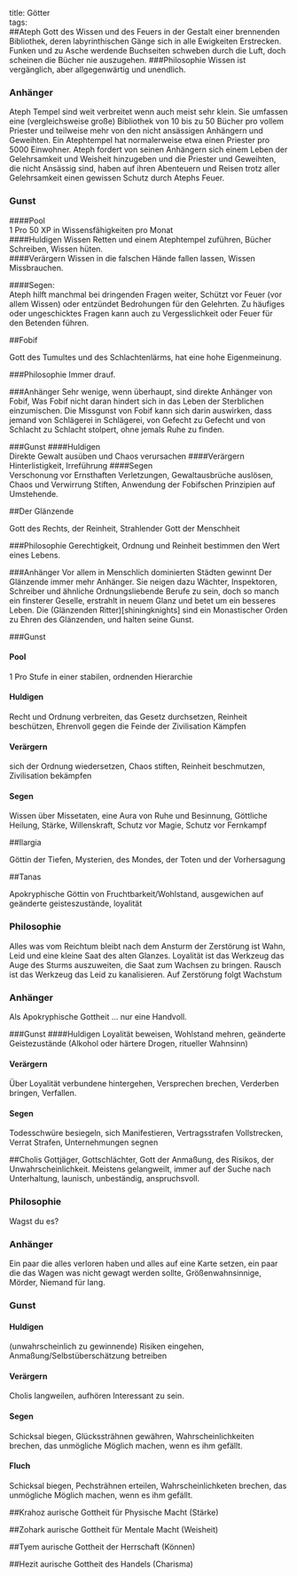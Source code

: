 title: Götter  
tags:   
##Ateph
Gott des Wissen und des Feuers in der Gestalt einer brennenden Bibliothek, deren labyrinthischen Gänge sich in alle Ewigkeiten Erstrecken. Funken und zu Asche werdende Buchseiten schweben durch die Luft, doch scheinen die Bücher nie auszugehen. 
###Philosophie
Wissen ist vergänglich, aber allgegenwärtig und unendlich. 

### Anhänger
Ateph Tempel sind weit verbreitet wenn auch meist sehr klein. Sie umfassen eine (vergleichsweise große) Bibliothek von 10 bis zu 50 Bücher pro vollem Priester und teilweise mehr von den nicht ansässigen Anhängern und Geweihten. Ein Atephtempel hat normalerweise etwa einen Priester pro 5000 Einwohner. Ateph fordert von seinen Anhängern sich einem Leben der Gelehrsamkeit und Weisheit hinzugeben und die Priester und Geweihten, die nicht Ansässig sind, haben auf ihren Abenteuern und Reisen trotz aller Gelehrsamkeit einen gewissen Schutz durch Atephs Feuer. 

### Gunst

####Pool  
1 Pro 50 XP in Wissensfähigkeiten pro Monat  
####Huldigen Wissen Retten und einem Atephtempel zuführen, Bücher Schreiben, Wissen hüten.  
####Verärgern 
Wissen in die falschen Hände fallen lassen, Wissen Missbrauchen.

####Segen:  
Ateph hilft manchmal bei dringenden Fragen weiter, Schützt vor Feuer (vor allem Wissen) oder entzündet Bedrohungen für den Gelehrten. Zu häufiges oder ungeschicktes Fragen kann auch zu Vergesslichkeit oder Feuer für den Betenden führen.

##Fobif

Gott des Tumultes und des Schlachtenlärms, hat eine hohe Eigenmeinung.

###Philosophie
Immer drauf.

###Anhänger
Sehr wenige, wenn überhaupt, sind direkte Anhänger von Fobif, Was Fobif nicht daran hindert sich in das Leben der Sterblichen einzumischen. Die Missgunst von Fobif kann sich darin auswirken, dass jemand von Schlägerei in Schlägerei, von Gefecht zu Gefecht und von Schlacht zu Schlacht stolpert, ohne jemals Ruhe zu finden.

###Gunst
####Huldigen  
Direkte Gewalt ausüben und Chaos verursachen
####Verärgern  
Hinterlistigkeit, Irreführung
####Segen  
Verschonung vor Ernsthaften Verletzungen, Gewaltausbrüche auslösen, Chaos und Verwirrung Stiften, Anwendung der Fobifschen Prinzipien auf Umstehende.

 
##Der Glänzende

Gott des Rechts, der Reinheit, Strahlender Gott der Menschheit

###Philosophie
Gerechtigkeit, Ordnung und Reinheit bestimmen den Wert eines Lebens.

###Anhänger
Vor allem in Menschlich dominierten Städten gewinnt Der Glänzende immer mehr Anhänger. Sie neigen dazu Wächter, Inspektoren, Schreiber und ähnliche Ordnungsliebende Berufe zu sein, doch so manch ein finsterer Geselle, erstrahlt in neuem Glanz und betet um ein besseres Leben. Die (Glänzenden Ritter)[shiningknights] sind ein Monastischer Orden zu Ehren des Glänzenden, und halten seine Gunst. 

###Gunst
#### Pool
1 Pro Stufe in einer stabilen, ordnenden Hierarchie
#### Huldigen
Recht und Ordnung verbreiten, das Gesetz durchsetzen, Reinheit beschützen, Ehrenvoll gegen die Feinde der Zivilisation Kämpfen
#### Verärgern
sich der Ordnung wiedersetzen, Chaos stiften, Reinheit beschmutzen, Zivilisation bekämpfen
#### Segen
Wissen über Missetaten, eine Aura von Ruhe und Besinnung, Göttliche Heilung, Stärke, Willenskraft, Schutz vor Magie, Schutz vor Fernkampf

##Ilargia

Göttin der Tiefen, Mysterien, des Mondes, der Toten und der Vorhersagung

##Tanas

Apokryphische Göttin von Fruchtbarkeit/Wohlstand, ausgewichen auf geänderte geisteszustände, loyalität


### Philosophie

Alles was vom Reichtum bleibt nach dem Ansturm der Zerstörung ist Wahn, Leid und eine kleine Saat des alten Glanzes. Loyalität ist das Werkzeug das Auge des Sturms auszuweiten, die Saat zum Wachsen zu bringen. Rausch ist das Werkzeug das Leid zu kanalisieren. Auf Zerstörung folgt Wachstum

### Anhänger
Als Apokryphische Gottheit ... nur eine Handvoll.

###Gunst
####Huldigen
Loyalität beweisen, Wohlstand mehren, geänderte Geistezustände (Alkohol oder härtere Drogen, ritueller Wahnsinn)
#### Verärgern
Über Loyalität verbundene hintergehen, Versprechen brechen, Verderben bringen, Verfallen.
#### Segen
Todesschwüre besiegeln, sich Manifestieren, Vertragsstrafen Vollstrecken, Verrat Strafen, Unternehmungen segnen

##Cholis
Gottjäger, Gottschlächter, Gott der Anmaßung, des Risikos, der Unwahrscheinlichkeit. Meistens gelangweilt, immer auf der Suche nach Unterhaltung, launisch, unbeständig, anspruchsvoll.

### Philosophie
Wagst du es?

### Anhänger
Ein paar die alles verloren haben und alles auf eine Karte setzen, ein paar die das Wagen was nicht gewagt werden sollte, Größenwahnsinnige, Mörder, Niemand für lang.

### Gunst
#### Huldigen
(unwahrscheinlich zu gewinnende) Risiken eingehen, Anmaßung/Selbstüberschätzung betreiben
#### Verärgern
Cholis langweilen, aufhören Interessant zu sein.
#### Segen
Schicksal biegen, Glückssträhnen gewähren, Wahrscheinlichkeiten brechen, das unmögliche Möglich machen, wenn es ihm gefällt. 
#### Fluch
Schicksal biegen, Pechsträhnen erteilen, Wahrscheinlichketen brechen, das unmögliche Möglich machen, wenn es ihm gefällt.


##Krahoz
aurische Gottheit für Physische Macht (Stärke)

##Zohark
aurische Gottheit für Mentale Macht (Weisheit)

##Tyem
aurische Gottheit der Herrschaft (Können)

##Hezit
aurische Gottheit des Handels (Charisma)

